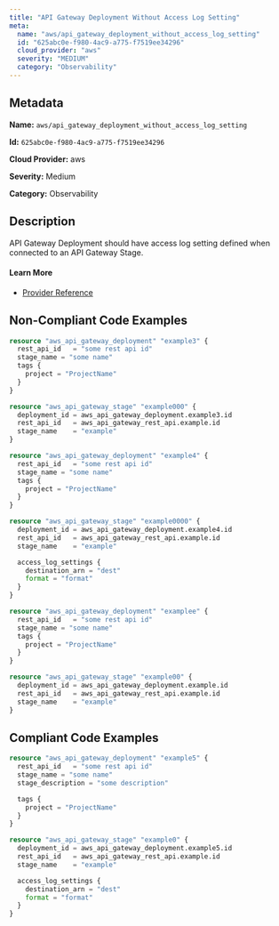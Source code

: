 ```yaml
---
title: "API Gateway Deployment Without Access Log Setting"
meta:
  name: "aws/api_gateway_deployment_without_access_log_setting"
  id: "625abc0e-f980-4ac9-a775-f7519ee34296"
  cloud_provider: "aws"
  severity: "MEDIUM"
  category: "Observability"
---
```


## Metadata
**Name:** `aws/api_gateway_deployment_without_access_log_setting`

**Id:** `625abc0e-f980-4ac9-a775-f7519ee34296`

**Cloud Provider:** aws

**Severity:** Medium

**Category:** Observability

## Description
API Gateway Deployment should have access log setting defined when connected to an API Gateway Stage.

#### Learn More

 - [Provider Reference](https://registry.terraform.io/providers/hashicorp/aws/latest/docs/resources/api_gateway_deployment)

## Non-Compliant Code Examples
```terraform
resource "aws_api_gateway_deployment" "example3" {
  rest_api_id   = "some rest api id"
  stage_name = "some name"
  tags {
    project = "ProjectName"
  }
}

resource "aws_api_gateway_stage" "example000" {
  deployment_id = aws_api_gateway_deployment.example3.id
  rest_api_id   = aws_api_gateway_rest_api.example.id
  stage_name    = "example"
}

```

```terraform
resource "aws_api_gateway_deployment" "example4" {
  rest_api_id   = "some rest api id"
  stage_name = "some name"
  tags {
    project = "ProjectName"
  }
}

resource "aws_api_gateway_stage" "example0000" {
  deployment_id = aws_api_gateway_deployment.example4.id
  rest_api_id   = aws_api_gateway_rest_api.example.id
  stage_name    = "example"

  access_log_settings {
    destination_arn = "dest"
    format = "format"
  }
}

```

```terraform
resource "aws_api_gateway_deployment" "examplee" {
  rest_api_id   = "some rest api id"
  stage_name = "some name"
  tags {
    project = "ProjectName"
  }
}

resource "aws_api_gateway_stage" "example00" {
  deployment_id = aws_api_gateway_deployment.example.id
  rest_api_id   = aws_api_gateway_rest_api.example.id
  stage_name    = "example"
}

```

## Compliant Code Examples
```terraform
resource "aws_api_gateway_deployment" "example5" {
  rest_api_id   = "some rest api id"
  stage_name = "some name"
  stage_description = "some description"

  tags {
    project = "ProjectName"
  }
}

resource "aws_api_gateway_stage" "example0" {
  deployment_id = aws_api_gateway_deployment.example5.id
  rest_api_id   = aws_api_gateway_rest_api.example.id
  stage_name    = "example"

  access_log_settings {
    destination_arn = "dest"
    format = "format"
  }
}

```